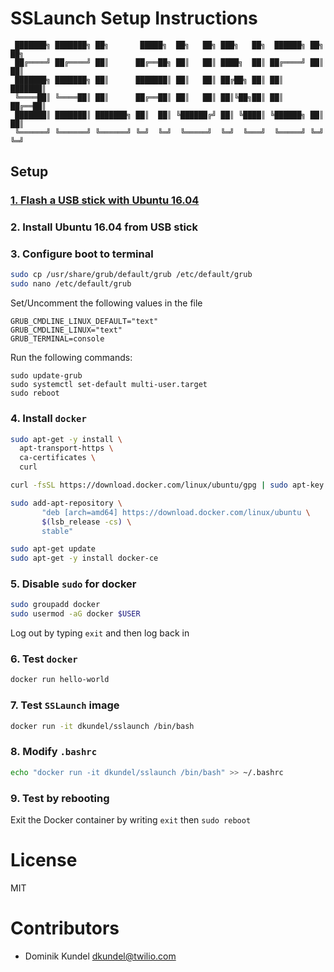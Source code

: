 # SSLaunch Setup Instructions

```
 ███████╗ ███████╗ ██╗       █████╗  ██╗   ██╗ ███╗   ██╗  ██████╗ ██╗  ██╗ 
 ██╔════╝ ██╔════╝ ██║      ██╔══██╗ ██║   ██║ ████╗  ██║ ██╔════╝ ██║  ██║ 
 ███████╗ ███████╗ ██║      ███████║ ██║   ██║ ██╔██╗ ██║ ██║      ███████║ 
 ╚════██║ ╚════██║ ██║      ██╔══██║ ██║   ██║ ██║╚██╗██║ ██║      ██╔══██║ 
 ███████║ ███████║ ███████╗ ██║  ██║ ╚██████╔╝ ██║ ╚████║ ╚██████╗ ██║  ██║ 
 ╚══════╝ ╚══════╝ ╚══════╝ ╚═╝  ╚═╝  ╚═════╝  ╚═╝  ╚═══╝  ╚═════╝ ╚═╝  ╚═╝ 
```

## Setup

### [1. Flash a USB stick with Ubuntu 16.04](https://www.ubuntu.com/download/desktop/create-a-usb-stick-on-macos)

### 2. Install Ubuntu 16.04 from USB stick

### 3. Configure boot to terminal

```bash
sudo cp /usr/share/grub/default/grub /etc/default/grub
sudo nano /etc/default/grub
```

Set/Uncomment the following values in the file

```
GRUB_CMDLINE_LINUX_DEFAULT="text"
GRUB_CMDLINE_LINUX="text"
GRUB_TERMINAL=console
```

Run the following commands:

```
sudo update-grub
sudo systemctl set-default multi-user.target
sudo reboot
```

### 4. Install `docker`

```bash
sudo apt-get -y install \
  apt-transport-https \
  ca-certificates \
  curl

curl -fsSL https://download.docker.com/linux/ubuntu/gpg | sudo apt-key add -

sudo add-apt-repository \
       "deb [arch=amd64] https://download.docker.com/linux/ubuntu \
       $(lsb_release -cs) \
       stable"

sudo apt-get update
sudo apt-get -y install docker-ce
```

### 5. Disable `sudo` for docker

```bash
sudo groupadd docker
sudo usermod -aG docker $USER
```

Log out by typing `exit` and then log back in

### 6. Test `docker`

```bash
docker run hello-world
```

### 7. Test `SSLaunch` image

```bash
docker run -it dkundel/sslaunch /bin/bash
```

### 8. Modify `.bashrc`

```bash
echo "docker run -it dkundel/sslaunch /bin/bash" >> ~/.bashrc
```

### 9. Test by rebooting

Exit the Docker container by writing `exit` then `sudo reboot`

# License

MIT

# Contributors

- Dominik Kundel <dkundel@twilio.com>